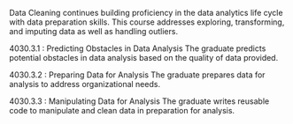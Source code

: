 Data Cleaning continues building proficiency in the data analytics life cycle with data preparation skills. This course addresses exploring, transforming, and imputing data as well as handling outliers.

4030.3.1 : Predicting Obstacles in Data Analysis
The graduate predicts potential obstacles in data analysis based on the quality of data provided.

4030.3.2 : Preparing Data for Analysis
The graduate prepares data for analysis to address organizational needs.

4030.3.3 : Manipulating Data for Analysis
The graduate writes reusable code to manipulate and clean data in preparation for analysis.


